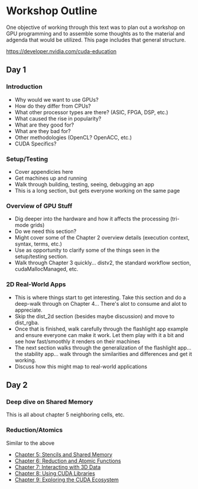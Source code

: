 # Workshop Outline

One objective of working through this text was to plan out a workshop on GPU programming and to assemble some thoughts as to the material and adgenda that would be utilized. This page includes that general structure.

https://developer.nvidia.com/cuda-education

## Day 1

### Introduction

- Why would we want to use GPUs?
- How do they differ from CPUs? 
- What other processor types are there? (ASIC, FPGA, DSP, etc.)
- What caused the rise in popularity?
- What are they good for?
- What are they bad for?
- Other methodologies (OpenCL? OpenACC, etc.)
- CUDA Specifics?

### Setup/Testing 

- Cover appendicies here
- Get machines up and running
- Walk through building, testing, seeing, debugging an app
- This is a long section, but gets everyone working on the same page

### Overview of GPU Stuff

- Dig deeper into the hardware and how it affects the processing (tri-mode grids)
- Do we need this section?
- Might cover some of the Chapter 2 overview details (execution context, syntax, terms, etc.) 
- Use as opportunity to clarify some of the things seen in the setup/testing section.
- Walk through Chapter 3 quickly... distv2, the standard workflow section, cudaMallocManaged, etc.

### 2D Real-World Apps

- This is where things start to get interesting. Take this section and do a deep-walk through on Chapter 4... There's alot to consume and alot to appreciate.
- Skip the dist_2d section (besides maybe discussion) and move to dist_rgba. 
- Once that is finished, walk carefully through the flashlight app example and ensure everyone can make it work. Let them play with it a bit and see how fast/smoothly it renders on their machines
- The next section walks through the generalization of the flashlight app... the stability app... walk through the similarities and differences and get it working.
- Discuss how this might map to real-world applications

## Day 2

### Deep dive on Shared Memory
This is all about chapter 5
neighboring cells, etc.

### Reduction/Atomics
Similar to the above 

- [Chapter 5: Stencils and Shared Memory](Chapter_05/readme.md)
- [Chapter 6: Reduction and Atomic Functions](Chapter_06/readme.md)
- [Chapter 7: Interacting with 3D Data](Chapter_07/readme.md)
- [Chapter 8: Using CUDA Libraries](Chapter_08/readme.md)
- [Chapter 9: Exploring the CUDA Ecosystem](Chapter_09/readme.md)